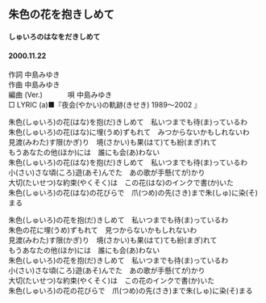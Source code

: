 ## 朱色の花を抱きしめて
#### しゅいろのはなをだきしめて
#### 2000.11.22


作詞     中島みゆき　　　　　   
作曲      中島みゆき  　　　   
編曲 (Ver.) 　　　
唄     中島みゆき     
□ LYRIC (a)■『夜会(やかい)の軌跡(きせき) 1989～2002 』   
   
   
朱色(しゅいろ)の花(はな)を抱(だ)きしめて　私いつまでも待(ま)っているわ   
朱色(しゅいろ)の花(はな)に埋(うめ)ずもれて　みつからないかもしれないわ   
見渡(みわた)す限(かぎ)り　境(さかい)も果(はて)ても紛(まぎ)れて   
もうあなたの他(ほか)には　誰にも会(あ)わない   
朱色(しゅいろ)の花(はな)を抱(だ)きしめて　私いつまでも待(ま)っているわ   
小(さい)さな頃(ころ)遊(あそ)んでた　あの歌が手懸(てが)かり   
大切(たいせつ)な約束(やくそく)は　この花(はな)のインクで書(か)いた   
朱色(しゅいろ)の花(はな)の花びらで　爪(つめ)の先(さき)まで朱(しゅ)に染(そ)まる   
   
朱色(しゅいろ)の花を抱(だ)きしめて　私いつまでも待(ま)っているわ   
朱色の花に埋(うめ)ずもれて　見つからないかもしれないわ   
見渡(みわた)す限(かぎ)り　境(さかい)も果(はて)ても紛(まぎ)れて   
もうあなたの他(ほか)には　誰にも会(あ)わない   
朱色(しゅいろ)の花を抱(だ)きしめて　私いつまでも待(ま)っているわ   
小(さい)さな頃(ころ)遊(あそ)んでた　あの歌が手懸(てが)かり   
大切(たいせつ)な約束(やくそく)は　この花のインクで書(か)いた   
朱色(しゅいろ)の花の花びらで　爪(つめ)の先(さき)まで朱(しゅ)に染(そ)まる   